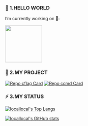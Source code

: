 ### 👋 1.HELLO WORLD 
 I’m currently working on 🔭:

<a href="https://github.com/ceph/ceph">
  <img src="https://ceph.io/assets/bitmaps/Ceph_Logo_Standard_RGB_120411_fa.png" height="120px">
</a>

### 🌱 2.MY PROJECT

[![Repo cflag Card](https://github-readme-stats.vercel.app/api/pin/?username=locallocal&repo=cflag)](https://github.com/locallocal/cflag) 
[![Repo ccmd Card](https://github-readme-stats.vercel.app/api/pin/?username=locallocal&repo=ccmd)](https://github.com/locallocal/ccmd)


### ⚡ 3.MY STATUS
[![locallocal's Top Langs](https://github-readme-stats.vercel.app/api/top-langs/?username=locallocal)](https://github.com/anuraghazra/github-readme-stats)

[![locallocal's GitHub stats](https://github-readme-stats.vercel.app/api?username=locallocal)](https://github.com/anuraghazra/github-readme-stats)


